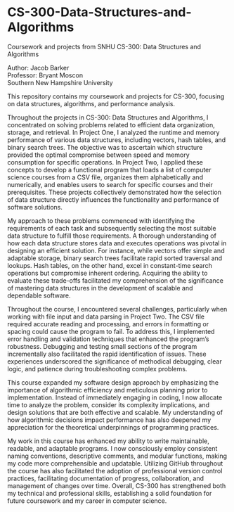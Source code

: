 # CS-300-Data-Structures-and-Algorithms
Coursework and projects from SNHU CS-300: Data Structures and Algorithms


Author: Jacob Barker  
Professor: Bryant Moscon  
Southern New Hampshire University  

This repository contains my coursework and projects for CS-300, focusing on data structures, algorithms, and performance analysis.

Throughout the projects in CS-300: Data Structures and Algorithms, I concentrated on solving problems related to efficient data organization, storage, and retrieval. In Project One, I analyzed the runtime and memory performance of various data structures, including vectors, hash tables, and binary search trees. The objective was to ascertain which structure provided the optimal compromise between speed and memory consumption for specific operations. In Project Two, I applied these concepts to develop a functional program that loads a list of computer science courses from a CSV file, organizes them alphabetically and numerically, and enables users to search for specific courses and their prerequisites. These projects collectively demonstrated how the selection of data structure directly influences the functionality and performance of software solutions.

My approach to these problems commenced with identifying the requirements of each task and subsequently selecting the most suitable data structure to fulfill those requirements. A thorough understanding of how each data structure stores data and executes operations was pivotal in designing an efficient solution. For instance, while vectors offer simple and adaptable storage, binary search trees facilitate rapid sorted traversal and lookups. Hash tables, on the other hand, excel in constant-time search operations but compromise inherent ordering. Acquiring the ability to evaluate these trade-offs facilitated my comprehension of the significance of mastering data structures in the development of scalable and dependable software.

Throughout the course, I encountered several challenges, particularly when working with file input and data parsing in Project Two. The CSV file required accurate reading and processing, and errors in formatting or spacing could cause the program to fail. To address this, I implemented error handling and validation techniques that enhanced the program’s robustness. Debugging and testing small sections of the program incrementally also facilitated the rapid identification of issues. These experiences underscored the significance of methodical debugging, clear logic, and patience during troubleshooting complex problems.

This course expanded my software design approach by emphasizing the importance of algorithmic efficiency and meticulous planning prior to implementation. Instead of immediately engaging in coding, I now allocate time to analyze the problem, consider its complexity implications, and design solutions that are both effective and scalable. My understanding of how algorithmic decisions impact performance has also deepened my appreciation for the theoretical underpinnings of programming practices.

My work in this course has enhanced my ability to write maintainable, readable, and adaptable programs. I now consciously employ consistent naming conventions, descriptive comments, and modular functions, making my code more comprehensible and updatable. Utilizing GitHub throughout the course has also facilitated the adoption of professional version control practices, facilitating documentation of progress, collaboration, and management of changes over time. Overall, CS-300 has strengthened both my technical and professional skills, establishing a solid foundation for future coursework and my career in computer science.
